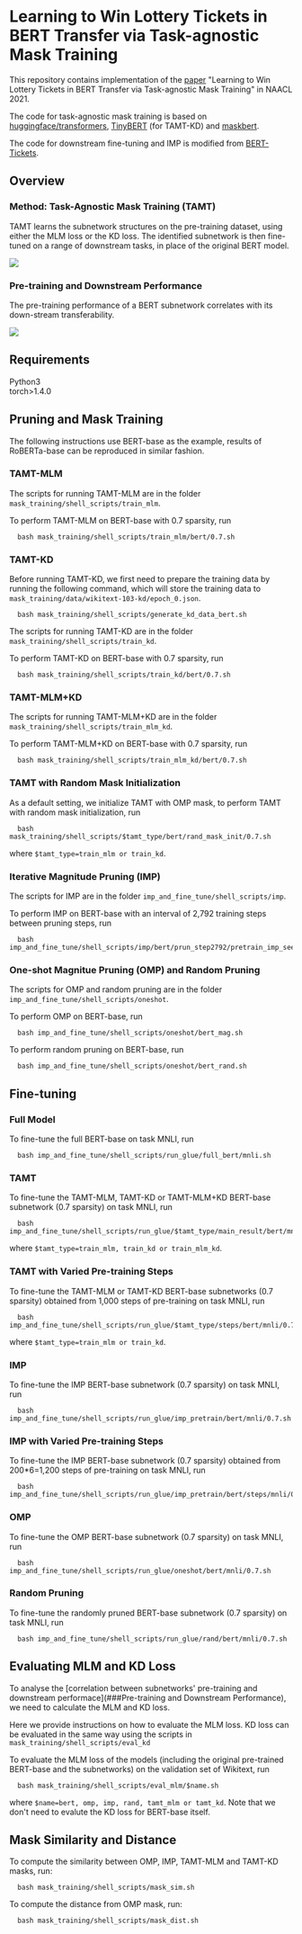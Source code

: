# Learning to Win Lottery Tickets in BERT Transfer via Task-agnostic Mask Training

This repository contains implementation of the [paper](https://openreview.net/forum?id=BRelke4S5l9) "Learning to Win Lottery Tickets in BERT Transfer via Task-agnostic Mask Training" in NAACL 2021.

The code for task-agnostic mask training is based on [huggingface/transformers](https://github.com/huggingface/transformers), [TinyBERT](https://github.com/huawei-noah/Pretrained-Language-Model/tree/master/TinyBERT) (for TAMT-KD) and [maskbert](https://github.com/ptlmasking/maskbert).

The code for downstream fine-tuning and IMP is modified from [BERT-Tickets](https://github.com/VITA-Group/BERT-Tickets).


## Overview

### Method: Task-Agnostic Mask Training (TAMT)

TAMT learns the subnetwork structures on the pre-training dataset, using either the MLM loss or the KD loss. The identified subnetwork is then fine-tuned on a range of downstream tasks, in place of the original BERT model.

![](./figures/method.png)

### Pre-training and Downstream Performance

The pre-training performance of a BERT subnetwork correlates with its down-stream transferability.

![](./figures/loss_acc.PNG)



## Requirements

Python3 <br />
torch>1.4.0 <br />


## Pruning and Mask Training

The following instructions use BERT-base as the example, results of RoBERTa-base can be reproduced in similar fashion.

### TAMT-MLM
The scripts for running TAMT-MLM are in the folder `mask_training/shell_scripts/train_mlm`. 

To perform TAMT-MLM on BERT-base with 0.7 sparsity, run
```
  bash mask_training/shell_scripts/train_mlm/bert/0.7.sh
```

### TAMT-KD
Before running TAMT-KD, we first need to prepare the training data by running the following command, which will store the training data to `mask_training/data/wikitext-103-kd/epoch_0.json`.
```
  bash mask_training/shell_scripts/generate_kd_data_bert.sh
```

The scripts for running TAMT-KD are in the folder `mask_training/shell_scripts/train_kd`. 

To perform TAMT-KD on BERT-base with 0.7 sparsity, run
```
  bash mask_training/shell_scripts/train_kd/bert/0.7.sh
```

### TAMT-MLM+KD
The scripts for running TAMT-MLM+KD are in the folder `mask_training/shell_scripts/train_mlm_kd`. 

To perform TAMT-MLM+KD on BERT-base with 0.7 sparsity, run
```
  bash mask_training/shell_scripts/train_mlm_kd/bert/0.7.sh
```

### TAMT with Random Mask Initialization
As a default setting, we initialize TAMT with OMP mask, to perform TAMT with random mask initialization, run
```
  bash mask_training/shell_scripts/$tamt_type/bert/rand_mask_init/0.7.sh
```
where `$tamt_type=train_mlm or train_kd`.

### Iterative Magnitude Pruning (IMP)
The scripts for IMP are in the folder `imp_and_fine_tune/shell_scripts/imp`. 

To perform IMP on BERT-base with an interval of 2,792 training steps between pruning steps, run
```
  bash imp_and_fine_tune/shell_scripts/imp/bert/prun_step2792/pretrain_imp_seed1.sh
```

### One-shot Magnitue Pruning (OMP) and Random Pruning
The scripts for OMP and random pruning are in the folder `imp_and_fine_tune/shell_scripts/oneshot`. 

To perform OMP on BERT-base, run
```
  bash imp_and_fine_tune/shell_scripts/oneshot/bert_mag.sh
```

To perform random pruning on BERT-base, run
```
  bash imp_and_fine_tune/shell_scripts/oneshot/bert_rand.sh
```


## Fine-tuning

### Full Model
To fine-tune the full BERT-base on task MNLI, run
```
  bash imp_and_fine_tune/shell_scripts/run_glue/full_bert/mnli.sh
```

### TAMT
To fine-tune the TAMT-MLM, TAMT-KD or TAMT-MLM+KD BERT-base subnetwork (0.7 sparsity) on task MNLI, run
```
  bash imp_and_fine_tune/shell_scripts/run_glue/$tamt_type/main_result/bert/mnli/0.7.sh
```
where `$tamt_type=train_mlm, train_kd or train_mlm_kd`.

### TAMT with Varied Pre-training Steps
To fine-tune the TAMT-MLM or TAMT-KD BERT-base subnetworks (0.7 sparsity) obtained from 1,000 steps of pre-training on task MNLI, run
```
  bash imp_and_fine_tune/shell_scripts/run_glue/$tamt_type/steps/bert/mnli/0.7/step1000.sh
```
where `$tamt_type=train_mlm or train_kd`.

### IMP
To fine-tune the IMP BERT-base subnetwork (0.7 sparsity) on task MNLI, run
```
  bash imp_and_fine_tune/shell_scripts/run_glue/imp_pretrain/bert/mnli/0.7.sh
```

### IMP with Varied Pre-training Steps
To fine-tune the IMP BERT-base subnetwork (0.7 sparsity) obtained from 200*6=1,200 steps of pre-training on task MNLI, run
```
  bash imp_and_fine_tune/shell_scripts/run_glue/imp_pretrain/bert/steps/mnli/0.7/seed1/step200.sh
```

### OMP
To fine-tune the OMP BERT-base subnetwork (0.7 sparsity) on task MNLI, run
```
  bash imp_and_fine_tune/shell_scripts/run_glue/oneshot/bert/mnli/0.7.sh
```

### Random Pruning
To fine-tune the randomly pruned BERT-base subnetwork (0.7 sparsity) on task MNLI, run
```
  bash imp_and_fine_tune/shell_scripts/run_glue/rand/bert/mnli/0.7.sh
```


## Evaluating MLM and KD Loss
To analyse the [correlation between subnetworks' pre-training and downstream performace](###Pre-training and Downstream Performance), we need to calculate the MLM and KD loss.

Here we provide instructions on how to evaluate the MLM loss. KD loss can be evaluated in the same way using the scripts in `mask_training/shell_scripts/eval_kd`

To evaluate the MLM loss of the models (including the original pre-trained BERT-base and the subnetworks) on the validation set of Wikitext, run
```
  bash mask_training/shell_scripts/eval_mlm/$name.sh
```
where `$name=bert, omp, imp, rand, tamt_mlm or tamt_kd`. Note that we don't need to evalute the KD loss for BERT-base itself.


## Mask Similarity and Distance
To compute the similarity between OMP, IMP, TAMT-MLM and TAMT-KD masks, run:
```
  bash mask_training/shell_scripts/mask_sim.sh
```

To compute the distance from OMP mask, run:
```
  bash mask_training/shell_scripts/mask_dist.sh
```
